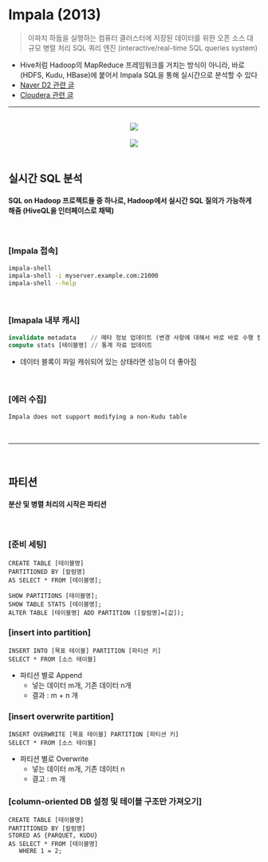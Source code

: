 # Impala (2013)
> 아파치 하둡을 실행하는 컴퓨터 클러스터에 저장된 데이터를 위한 오픈 소스 대규모 병렬 처리 SQL 쿼리 엔진 (interactive/real-time SQL queries system)
* Hive처럼 Hadoop의 MapReduce 프레임워크를 거치는 방식이 아니라, 바로 (HDFS, Kudu, HBase)에 붙어서 Impala SQL을 통해 실시간으로 분석할 수 있다
* [Naver D2 관련 글](https://d2.naver.com/helloworld/246342)
* [Cloudera 관련 글](https://docs.cloudera.com/documentation/enterprise/6/6.3/topics/impala_intro.html)

<hr>
<br>

<div align="center">
  <img src="https://user-images.githubusercontent.com/37537227/127774811-334d3780-ef2f-46b7-bc41-ca8f5a3e88b0.png" />
</div>

<br>

<div align="center">
  <img src="https://img1.daumcdn.net/thumb/R720x0.q80/?scode=mtistory2&fname=http%3A%2F%2Fcfile2.uf.tistory.com%2Fimage%2F227B6842544E025602235F" >
</div>

<br>

## 실시간 SQL 분석
#### SQL on Hadoop 프로젝트들 중 하나로, Hadoop에서 실시간 SQL 질의가 가능하게 해줌 (HiveQL을 인터페이스로 채택)

<br>

### [Impala 접속]
```bash
impala-shell
impala-shell -i myserver.example.com:21000
impala-shell --help 
```

<br>

### [Imapala 내부 캐시]
```sql
invalidate metadata    // 메타 정보 업데이트 (변경 사항에 대해서 바로 바로 수행 필요)
compute stats [테이블명] // 통계 자료 업데이트
```
* 데이터 블록이 파일 캐쉬되어 있는 상태라면 성능이 더 좋아짐

<br>

### [에러 수집]

```bash
Impala does not support modifying a non-Kudu table
```

<br>
<hr>
<br>

## 파티션
#### 분산 및 병렬 처리의 시작은 파티션

<br>

### [준비 세팅]

```hiveQl
CREATE TABLE [테이블명]
PARTITIONED BY [칼럼명]
AS SELECT * FROM [테이블명];

SHOW PARTITIONS [테이블명];
SHOW TABLE STATS [테이블명];
ALTER TABLE [테이블명] ADD PARTITION ([칼럼명]=[값]);
```

### [insert into partition]
```hiveql
INSERT INTO [목표 테이블] PARTITION [파티션 키]
SELECT * FROM [소스 테이블]
```
* 파티션 별로 Append
  * 넣는 데이터 m개, 기존 데이터 n개
  * 결과 : m + n 개 

### [insert overwrite partition]
```hiveql
INSERT OVERWRITE [목표 테이블] PARTITION [파티션 키]
SELECT * FROM [소스 테이블]
```
* 파티션 별로 Overwrite
  * 넣는 데이터 m개, 기존 데이터 n
  * 결고 : m 개 

### [column-oriented DB 설정 및 테이블 구조만 가져오기]
```hiveql
CREATE TABLE [테이블명]
PARTITIONED BY [칼럼명]
STORED AS {PARQUET, KUDU}
AS SELECT * FROM [테이블명]
   WHERE 1 = 2;
```
